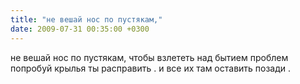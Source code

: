 ```yaml
---
title: "не вешай нос по пустякам,"
date: 2009-07-31 00:35:00 +0300
---
```


не вешай нос по пустякам,
чтобы взлететь над бытием проблем
попробуй крылья ты расправить .
и все их там оставить позади .

